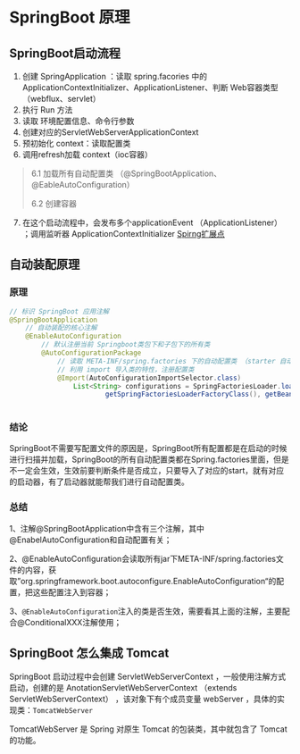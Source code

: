 # SpringBoot 原理
## SpringBoot启动流程
1. 创建 SpringApplication ：读取 spring.facories 中的 ApplicationContextInitializer、ApplicationListener、判断 Web容器类型（webflux、servlet）
2. 执行 Run 方法
3. 读取 环境配置信息、命令行参数
4. 创建对应的ServletWebServerApplicationContext
5. 预初始化 context：读取配置类
6. 调用refresh加载 context（ioc容器）
> 6.1 加载所有自动配置类 （@SpringBootApplication、@EableAutoConfiguration）
>
> 6.2 创建容器
7. 在这个启动流程中，会发布多个applicationEvent （ApplicationListener） ；调用监听器 ApplicationContextInitializer
[Spirng扩展点](Spring扩展点.md)

## 自动装配原理

### 原理

```java
// 标识 SpringBoot 应用注解
@SpringBootApplication
    // 自动装配的核心注解
    @EnableAutoConfiguration 
		// 默认注册当前 Springboot类包下和子包下的所有类
		@AutoConfigurationPackage
			// 读取 META-INF/spring.factories 下的自动配置类 （starter 自动装配核心）
			// 利用 import 导入类的特性，注册配置类
			@Import(AutoConfigurationImportSelector.class)
				List<String> configurations = SpringFactoriesLoader.loadFactoryNames(
						getSpringFactoriesLoaderFactoryClass(), getBeanClassLoader());
			
```

### 结论

SpringBoot不需要写配置文件的原因是，SpringBoot所有配置都是在启动的时候进行扫描并加载，SpringBoot的所有自动配置类都在Spring.factories里面，但是不一定会生效，生效前要判断条件是否成立，只要导入了对应的start，就有对应的启动器，有了启动器就能帮我们进行自动配置类。

### 总结

1、注解@SpringBootApplication中含有三个注解，其中@EnabelAutoConfiguration和自动配置有关；

2、@EnableAutoConfiguration会读取所有jar下META-INF/spring.factories文件的内容，获取”org.springframework.boot.autoconfigure.EnableAutoConfiguration“的配置，把这些配置注入到容器；

3、`@EnableAutoConfiguration`注入的类是否生效，需要看其上面的注解，主要配合@ConditionalXXX注解使用；

## SpringBoot 怎么集成 Tomcat 

SpringBoot 启动过程中会创建 ServletWebServerContext ，一般使用注解方式启动，创建的是 AnotationServletWebServerContext （extends ServletWebServerContext） ，该对象下有个成员变量 webServer ，具体的实现类：`TomcatWebServer`

TomcatWebServer 是 Spring 对原生 Tomcat 的包装类，其中就包含了 Tomcat 的功能。

